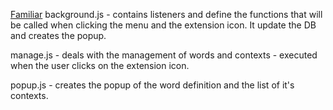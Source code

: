 [Familiar](https://chrome.google.com/webstore/detail/familiar/hpnebjlnefcefkkfflcokoafbojlbogc)
background.js - contains listeners and define the functions that will be called when clicking
the menu and the extension icon. It update the DB and creates the popup.

manage.js - deals with the management of words and contexts - executed when the user clicks on the extension icon. 

popup.js - creates the popup of the word definition and the list of it's contexts.
